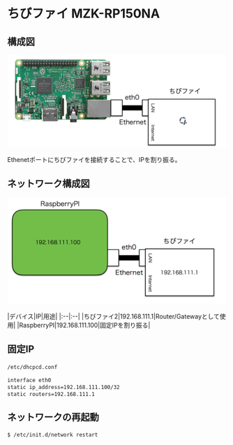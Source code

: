 # ちびファイ MZK-RP150NA

## 構成図

![](/img/dev/pi/chibi002.png)

Ethenetポートにちびファイを接続することで、IPを割り振る。

## ネットワーク構成図

![](/img/dev/pi/chibinet002.png)

|デバイス|IP|用途|
|:--|:--|
|ちびファイ2|192.168.111.1|Router/Gatewayとして使用|
|RaspberryPI|192.168.111.100|固定IPを割り振る|


## 固定IP

`/etc/dhcpcd.conf`

```
interface eth0
static ip_address=192.168.111.100/32
static routers=192.168.111.1
```

## ネットワークの再起動

```
$ /etc/init.d/network restart
```